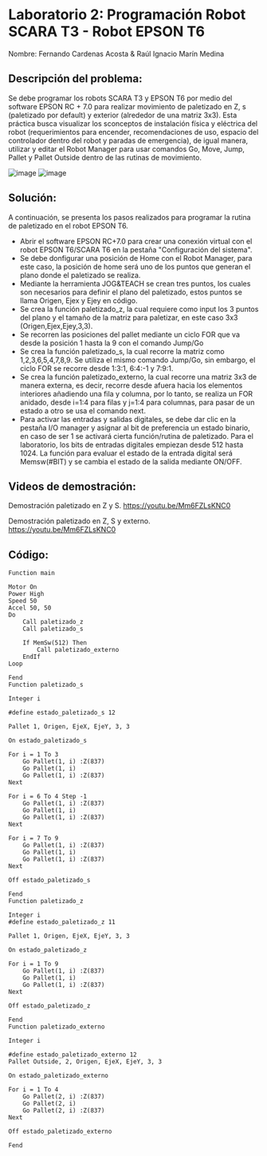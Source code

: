 # Laboratorio 2: Programación Robot SCARA T3 - Robot EPSON T6
Nombre: Fernando Cardenas Acosta & Raúl Ignacio Marín Medina

## Descripción del problema: 
Se debe programar los robots SCARA T3 y EPSON T6 por medio del software EPSON RC + 7.0 para realizar movimiento de paletizado en Z, s (paletizado por default) y exterior (alrededor de una matriz 3x3). Esta práctica busca visualizar los sconceptos de instalación física y eléctrica del robot (requerimientos para encender, recomendaciones de uso, espacio del controlador dentro del robot y paradas de emergencia), de igual manera, utilizar y editar el Robot Manager para usar comandos Go, Move, Jump, Pallet y Pallet Outside dentro de las rutinas de movimiento. 

![image](https://github.com/fcardenasa/Robotica-Lab-2/assets/124843458/64eaa355-e2cb-42ae-b290-5bc2ba5fb59a)
![image](https://github.com/fcardenasa/Robotica-Lab-2/assets/124843458/0c5d5f1b-2120-4576-9d47-e58d5402e995)

## Solución:

A continuación, se presenta los pasos realizados para programar la rutina de paletizado en el robot EPSON T6.
* Abrir el software EPSON RC+7.0 para crear una conexión virtual con el robot EPSON T6/SCARA T6 en la pestaña "Configuración del sistema".
* Se debe donfigurar una posición de Home con el Robot Manager, para este caso, la posición de home será uno de los puntos que generan el plano donde el paletizado se realiza.
* Mediante la herramienta JOG&TEACH se crean tres puntos, los cuales son necesarios para definir el plano del paletizado, estos puntos se llama Origen, Ejex y Ejey en código.
* Se crea la función paletizado_z, la cual requiere como input los 3 puntos del plano y el tamaño de la matriz para paletizar, en este caso 3x3 (Origen,Ejex,Ejey,3,3).
* Se recorren las posiciones del pallet mediante un ciclo FOR que va desde la posición 1 hasta la 9 con el comando Jump/Go
* Se crea la función paletizado_s, la cual recorre la matriz como 1,2,3,6,5,4,7,8,9. Se utiliza el mismo comando Jump/Go, sin embargo, el ciclo FOR se recorre desde 1:3:1, 6:4:-1 y 7:9:1.
* Se crea la función paletizado_externo, la cual recorre una matriz 3x3 de manera externa, es decir, recorre desde afuera hacia los elementos interiores añadiendo una fila y columna, por lo tanto, se realiza un FOR anidado, desde i=1:4 para filas y j=1:4 para columnas, para pasar de un estado a otro se usa el comando next.
* Para activar las entradas y salidas digitales, se debe dar clic en la pestaña I/O manager y asignar al bit de preferencia un estado binario, en caso de ser 1 se activará cierta función/rutina de paletizado. Para el laboratorio, los bits de entradas digitales empiezan desde 512 hasta 1024. La función para evaluar el estado de la entrada digital será Memsw(#BIT) y se cambia el estado de la salida mediante ON/OFF.

## Videos de demostración: 

Demostración paletizado en Z y S.
https://youtu.be/Mm6FZLsKNC0

Demostración paletizado en Z, S y externo.
https://youtu.be/Mm6FZLsKNC0

## Código:

	Function main
	
	Motor On
	Power High
	Speed 50
	Accel 50, 50
	Do
		Call paletizado_z
		Call paletizado_s
	
		If MemSw(512) Then
			Call paletizado_externo
		EndIf
	Loop
	
	Fend
	Function paletizado_s
	
	Integer i
	
	#define estado_paletizado_s 12
	
	Pallet 1, Origen, EjeX, EjeY, 3, 3
	
	On estado_paletizado_s
	
	For i = 1 To 3
		Go Pallet(1, i) :Z(837)
		Go Pallet(1, i)
		Go Pallet(1, i) :Z(837)
	Next
	
	For i = 6 To 4 Step -1
		Go Pallet(1, i) :Z(837)
		Go Pallet(1, i)
		Go Pallet(1, i) :Z(837)
	Next
	
	For i = 7 To 9
		Go Pallet(1, i) :Z(837)
		Go Pallet(1, i)
		Go Pallet(1, i) :Z(837)
	Next
	
	Off estado_paletizado_s
	
	Fend
	Function paletizado_z
	
	Integer i
	#define estado_paletizado_z 11
	
	Pallet 1, Origen, EjeX, EjeY, 3, 3
	
	On estado_paletizado_z
	
	For i = 1 To 9
		Go Pallet(1, i) :Z(837)
		Go Pallet(1, i)
		Go Pallet(1, i) :Z(837)
	Next
	
	Off estado_paletizado_z
	
	Fend
	Function paletizado_externo
	
	Integer i
	
	#define estado_paletizado_externo 12
	Pallet Outside, 2, Origen, EjeX, EjeY, 3, 3
	
	On estado_paletizado_externo
	
	For i = 1 To 4
		Go Pallet(2, i) :Z(837)
		Go Pallet(2, i)
		Go Pallet(2, i) :Z(837)
	Next
	
	Off estado_paletizado_externo
	
	Fend
